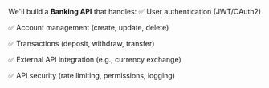 We'll build a **Banking API** that handles:
✅ User authentication (JWT/OAuth2)

✅ Account management (create, update, delete)

✅ Transactions (deposit, withdraw, transfer)

✅ External API integration (e.g., currency exchange)

✅ API security (rate limiting, permissions, logging)
